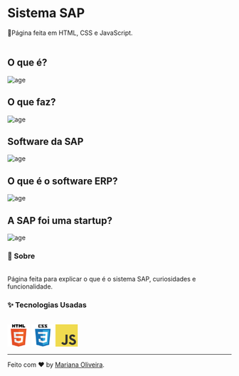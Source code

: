 # Sistema SAP
📜Página feita em HTML, CSS e JavaScript.
<br> <br>
 ## O que é?
![age](https://github.com/marioliver7/teste-sistemaSAP/blob/main/assets/Captura%20de%20tela%202022-01-05%20201559.png)

## O que faz?
![age](https://github.com/marioliver7/teste-sistemaSAP/blob/main/assets/Captura%20de%20tela2%202022-01-05%20205537.png)

## Software da SAP
![age](https://github.com/marioliver7/teste-sistemaSAP/blob/main/assets/Captura%20de%20tela3%202022-01-05%20205913.png)

## O que é o software ERP?
![age](https://github.com/marioliver7/teste-sistemaSAP/blob/main/assets/Captura%20de%20tela4%202022-01-05%20210343.png)

## A SAP foi uma startup?
![age](https://github.com/marioliver7/teste-sistemaSAP/blob/main/assets/Captura%20de%20tela5%202022-01-05%20210413.png)

### 🧮 Sobre
<br>
Página feita para explicar o que é o sistema SAP, curiosidades e funcionalidade.

### ✨ Tecnologias Usadas 
<br>
<code><img height="50" src="https://raw.githubusercontent.com/github/explore/80688e429a7d4ef2fca1e82350fe8e3517d3494d/topics/html/html.png"></code>
<code><img height="50" src="https://raw.githubusercontent.com/github/explore/80688e429a7d4ef2fca1e82350fe8e3517d3494d/topics/css/css.png"></code>
<code><img height="50" src="https://raw.githubusercontent.com/github/explore/80688e429a7d4ef2fca1e82350fe8e3517d3494d/topics/javascript/javascript.png"></code>

---
Feito com ❤️ by [Mariana Oliveira](https://github.com/marioliver7).
